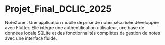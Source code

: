 # Projet_Final_DCLIC_2025
NoteZone : Une application mobile de prise de notes sécurisée développée avec Flutter. Elle intègre une authentification utilisateur, une base de données locale SQLite et des fonctionnalités complètes de gestion de notes avec une interface fluide.

